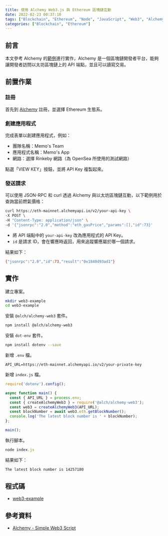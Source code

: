 ```yaml
---
title: 使用 Alchemy Web3.js 與 Ethereum 區塊鏈互動
date: 2022-02-23 00:37:10
tags: ["Blockchain", "Ethereum", "Node", "JavaScript", "Web3", "Alchemy", "MetaMask"]
categories: ["Blockchain", "Ethereum"]
---
```


## 前言

本文參考 Alchemy 的[範例](https://docs.alchemy.com/alchemy/)進行實作，Alchemy 是一個區塊鏈開發者平台，能夠讓開發者訪問以太坊區塊鏈上的 API 端點，並且可以讀寫交易。

## 前置作業

### 註冊

首先到 [Alchemy](https://dashboard.alchemyapi.io/signup/) 註冊，並選擇 Ethereum 生態系。

### 創建應用程式

完成表單以創建應用程式，例如：

- 團隊名稱：Memo's Team
- 應用程式名稱：Memo's App
- 網路：選擇 Rinkeby 網路（為 OpenSea 所使用的測試網路）

點選「VIEW KEY」按鈕，並將 API Key 複製起來。

### 發送請求

可以使用 JSON-RPC 和 curl 透過 Alchemy 與以太坊區塊鏈互動，以下範例用於查詢當前燃氣價格：

```bash
curl https://eth-mainnet.alchemyapi.io/v2/your-api-key \
-X POST \
-H "Content-Type: application/json" \
-d '{"jsonrpc":"2.0","method":"eth_gasPrice","params":[],"id":73}'
```

- 將 API 端點中的 `your-api-key` 改為應用程式的 API Key。
- `id` 是請求 ID，會在響應時返回，用來追蹤響應屬於哪一個請求。

結果如下：

```bash
{"jsonrpc":"2.0","id":73,"result":"0x1840d93ad1"}
```

## 實作

建立專案。

```bash
mkdir web3-example
cd web3-example
```

安裝 `@alch/alchemy-web3` 套件。

```bash
npm install @alch/alchemy-web3
```

安裝 `dot-env` 套件。

```bash
npm install dotenv --save
```

新增 `.env` 檔。

```env
API_URL=https://eth-mainnet.alchemyapi.io/v2/your-private-key
```

新增 `index.js` 檔。

```js
require('dotenv').config();

async function main() {
  const { API_URL } = process.env;
  const { createAlchemyWeb3 } = require('@alch/alchemy-web3');
  const web3 = createAlchemyWeb3(API_URL);
  const blockNumber = await web3.eth.getBlockNumber();
  console.log('The latest block number is ' + blockNumber);
};

main();
```

執行腳本。

```js
node index.js
```

結果如下：

```bash
The latest block number is 14257180
```

## 程式碼

- [web3-example](https://github.com/memochou1993/web3-example)

## 參考資料

- [Alchemy - Simple Web3 Script](https://docs.alchemy.com/alchemy/tutorials/simple-web3-script)
